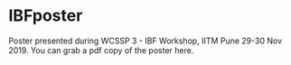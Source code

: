 # IBFposter
Poster presented during WCSSP 3 - IBF Workshop, IITM Pune 29-30 Nov 2019. You can grab a pdf copy of the poster here.
